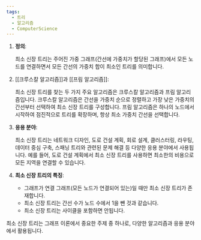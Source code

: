 ```yaml
---
tags:
  - 트리
  - 알고리즘
  - ComputerScience
---
```

1. **정의**:
    
    최소 신장 트리는 주어진 가중 그래프(간선에 가중치가 할당된 그래프)에서 모든 노드를 연결하면서 모든 간선의 가중치 합이 최소인 트리를 의미합니다.
    
2. [[크루스칼 알고리즘]]과 [[프림 알고리즘]]:
    
    최소 신장 트리를 찾는 두 가지 주요 알고리즘은 크루스칼 알고리즘과 프림 알고리즘입니다. 크루스칼 알고리즘은 간선을 가중치 순으로 정렬하고 가장 낮은 가중치의 간선부터 선택하여 최소 신장 트리를 구성합니다. 프림 알고리즘은 하나의 노드에서 시작하여 점진적으로 트리를 확장하며, 항상 최소 가중치 간선을 선택합니다.
    
3. **응용 분야**:
    
    최소 신장 트리는 네트워크 디자인, 도로 건설 계획, 회로 설계, 클러스터링, 라우팅, 데이터 중심 구축, 스패닝 트리와 관련된 문제 해결 등 다양한 응용 분야에서 사용됩니다. 예를 들어, 도로 건설 계획에서 최소 신장 트리를 사용하면 최소한의 비용으로 모든 지역을 연결할 수 있습니다.
    
4. **최소 신장 트리의 특징**:
    
    - 그래프가 연결 그래프(모든 노드가 연결되어 있는)일 때만 최소 신장 트리가 존재합니다.
    - 최소 신장 트리는 간선 수가 노드 수에서 1을 뺀 것과 같습니다.
    - 최소 신장 트리는 사이클을 포함하면 안됩니다.

최소 신장 트리는 그래프 이론에서 중요한 주제 중 하나로, 다양한 알고리즘과 응용 분야에서 활용됩니다.
